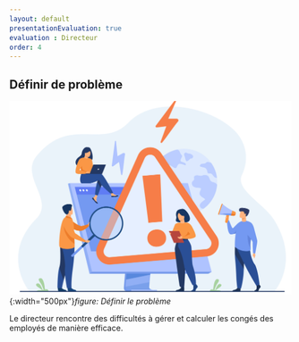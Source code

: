 ```yaml
---
layout: default
presentationEvaluation: true
evaluation : Directeur
order: 4
---
```



## Définir de problème 

![Définir le problème](./images/problem.jpg){:width="500px"}*figure: Définir le problème*

<!-- note -->

Le directeur rencontre des difficultés à gérer et calculer les congés des employés de manière efficace.

<!-- new slide -->